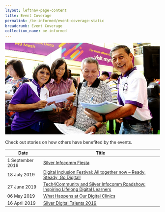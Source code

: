```yaml
---
layout: leftnav-page-content
title: Event Coverage
permalink: /be-informed/event-coverage-static
breadcrumb: Event Coverage
collection_name: be-informed
---
```


![picture](/images/be-informed/event-coverage-1.jpg)

Check out stories on how others have benefited by the events.

| Date | Title |
|--|--|
| 1 September 2019 | [Silver Infocomm Fiesta ](/pick-up-digital-skills-and-learn-to-use-technology-confidently-for-daily-activities/) |
| 18 July 2019 | [Digital Inclusion Festival: All together now – Ready, Steady, Go Digital!](/di-fest-promo-2019/) |
| 27 June 2019 | [Tech4Community and Silver Infocomm Roadshow: Inspiring Lifelong Digital Learners](/tech4community-2019-06-27/) |
| 06 May 2019 | [What Happens at Our Digital Clinics](/what-happens-at-our-digital-clinics/) |
| 16 April 2019 | [Silver Digital Talents 2019](/share-your-life-experiences-with-everyone–digitally/) |
